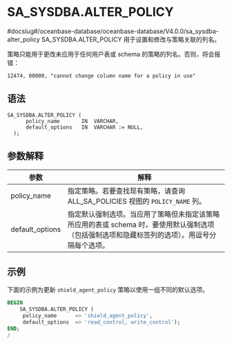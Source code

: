 SA_SYSDBA.ALTER_POLICY 
===========================================
#docslug#/oceanbase-database/oceanbase-database/V4.0.0/sa_sysdba-alter_policy
SA_SYSDBA.ALTER_POLICY 用于设置和修改与策略关联的列名。

策略只能用于更改未应用于任何用户表或 schema 的策略的列名。否则，将会报错：

`12474, 00000, "cannot change column name for a policy in use"`

语法 
-----------

```unknow
SA_SYSDBA.ALTER_POLICY (
      policy_name       IN  VARCHAR,
      default_options   IN  VARCHAR := NULL,
  );
```



参数解释 
-------------



|     **参数**      |                                   **解释**                                    |
|-----------------|-----------------------------------------------------------------------------|
| policy_name     | 指定策略。若要查找现有策略，请查询 ALL_SA_POLICIES 视图的 `POLICY_NAME` 列。                      |
| default_options | 指定默认强制选项。当应用了策略但未指定该策略所应用的表或 schema 时，要使用默认强制选项（包括强制选项和隐藏标签列的选项）。用逗号分隔每个选项。 |



示例 
-----------

下面的示例为更新 `shield_agent_policy` 策略以使用一组不同的默认选项。

```sql
BEGIN
    SA_SYSDBA.ALTER_POLICY ( 
     policy_name      => 'shield_agent_policy',
     default_options  => 'read_control, write_control');
END;
/
```



